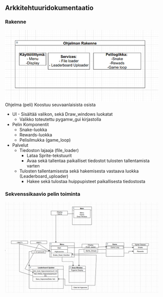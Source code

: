 ## Arkkitehtuuridokumentaatio 

### Rakenne
![alt text](https://github.com/VisaBL/ot-harjoitustyo/blob/master/projekti/documentation/Pictures/rakenne.png?raw=true)
Ohjelma (peli) Koostuu seuvaanlaisista osista
* UI - Sisältää valikon, sekä Draw_windows luokatat
	* Valikko toteutettu pygamw_gui kirjastolla 
* Pelin Komponentit
	* Snake-luokka
	* Rewards-luokka
	* Pelisilmukka (game_loop)
* Palvelut
	* Tiedoston lajaaja (file_loader) 
		* Lataa Sprite-tekstuurit
		* Avaa sekä tallentaa paikalliset tiedostot tulosten tallentamista varten
	* Tulosten tallentamisesta sekä hakemisesta vastaava luokka (Leaderboard_uploader)
		* Hakee sekä tulostaa huippupisteet paikallisesta tiedostosta  
		

### Sekvenssikaavio pelin toiminta
![alt text](https://github.com/VisaBL/ot-harjoitustyo/blob/master/projekti/documentation/Pictures/sekvenssikaavio.png?raw=true)


